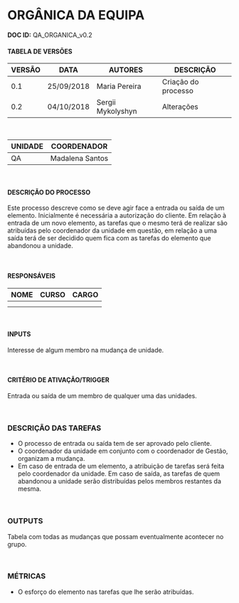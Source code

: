 # ORGÂNICA DA EQUIPA

**DOC ID:**  QA_ORGANICA_v0.2

#### TABELA DE VERSÕES

| VERSÃO | DATA | AUTORES | DESCRIÇÃO |
|--------|------|---------|-----------|
|   0.1     |    25/09/2018  |    Maria Pereira     |       Criação do processo    |
|   0.2     |    04/10/2018  |    Sergii Mykolyshyn     |       Alterações    |

<br>

| UNIDADE | COORDENADOR |
|---------|-------------|
|    QA     |    Madalena Santos    |     

<br>

#### DESCRIÇÃO DO PROCESSO

Este processo descreve como se deve agir face a entrada ou saída de um elemento.
Inicialmente é necessária a autorização do cliente. Em relação à entrada de um novo elemento, as tarefas que o mesmo terá de realizar são atribuídas pelo coordenador da unidade em questão, em relação a uma saída terá de ser decidido quem fica com as tarefas do elemento que abandonou a unidade.

<br>

#### RESPONSÁVEIS

| NOME | CURSO | CARGO |
|------|-------|-------|
|      |       |       |
|      |       |       |

<br>

#### INPUTS

Interesse de algum membro na mudança de unidade.

<br>

#### CRITÉRIO DE ATIVAÇÃO/TRIGGER

Entrada ou saída de um membro de qualquer uma das unidades.

<br>

### DESCRIÇÃO DAS TAREFAS
* O processo de entrada ou saída tem de ser aprovado pelo cliente.
* O coordenador da unidade em conjunto com o coordenador de Gestão, organizam a mudança.
* Em caso de entrada de um elemento, a atribuição de tarefas será feita pelo coordenador da unidade. Em caso de saída, as tarefas de quem abandonou a unidade serão distribuídas pelos membros restantes da mesma.

<br>

### OUTPUTS
Tabela com todas as mudanças que possam eventualmente acontecer no grupo.

<br>

### MÉTRICAS

* O esforço do elemento nas tarefas que lhe serão atribuídas.

<br>

